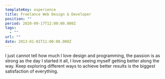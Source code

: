 ```yaml
---
templateKey: experience
title: Freelance Web Design & Developer
position: ""
period: 2020-09-17T12:00:00.000Z
tags:
  - ""
url: ""
date: 2013-01-01T11:00:00.000Z
---
```

I just cannot tell how much I love design and programming, the passion is as strong as the day I started it all, I love seeing myself getting better along the way. Keep exploring different ways to achieve better results is the biggest satisfaction of everything.